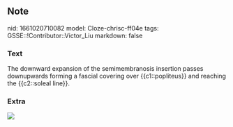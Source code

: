 ## Note
nid: 1661020710082
model: Cloze-chrisc-ff04e
tags: GSSE::!Contributor::Victor_Liu
markdown: false

### Text
The downward expansion of the semimembranosis insertion passes downupwards forming a fascial covering over {{c1::popliteus}} and reaching the {{c2::soleal line}}.

### Extra
<img src="paste-37e9fcd920e4dedb50aa2746fca12923cb384cea.jpg">
